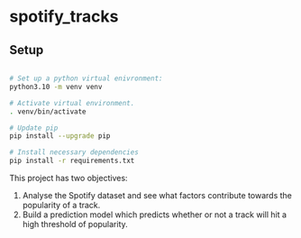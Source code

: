 # spotify_tracks

## Setup

```bash

# Set up a python virtual enivronment:
python3.10 -m venv venv

# Activate virtual environment.
. venv/bin/activate

# Update pip
pip install --upgrade pip

# Install necessary dependencies
pip install -r requirements.txt
```

This project has two objectives: 
1. Analyse the Spotify dataset and see what factors contribute towards the popularity of a track.
2. Build a prediction model which predicts whether or not a track will hit a high threshold of popularity.